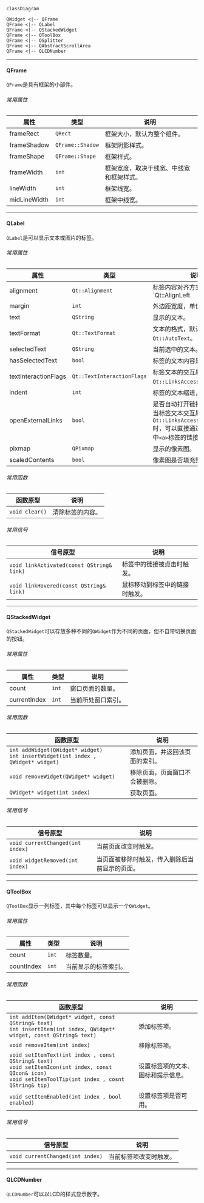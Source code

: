 ```mermaid
classDiagram

QWidget <|-- QFrame
QFrame <|-- QLabel
QFrame <|-- QStackedWidget
QFrame <|-- QToolBox
QFrame <|-- QSplitter
QFrame <|-- QAbstractScrollArea
QFrame <|-- QLCDNumber
```

---

#### QFrame

`QFrame`是具有框架的小部件。

###### 常用属性

| 属性         | 类型             | 说明                                     |
| ------------ | ---------------- | ---------------------------------------- |
| frameRect    | `QRect`          | 框架大小，默认为整个组件。               |
| frameShadow  | `QFrame::Shadow` | 框架阴影样式。                           |
| frameShape   | `QFrame::Shape`  | 框架样式。                               |
| frameWidth   | `int`            | 框架宽度，取决于线宽、中线宽和框架样式。 |
| lineWidth    | `int`            | 框架线宽。                               |
| midLineWidth | `int`            | 框架中线宽。                             |

---

#### QLabel

`QLabel`是可以显示文本或图片的标签。

###### 常用属性

| 属性                 | 类型                       | 说明                                                         |
| -------------------- | -------------------------- | ------------------------------------------------------------ |
| alignment            | `Qt::Alignment`            | 标签内容对齐方式，默认为`Qt::AlignLeft | Qt::AlignVCenter`。 |
| margin               | `int`                      | 外边距宽度，单位为像素。                                     |
| text                 | `QString`                  | 显示的文本。                                                 |
| textFormat           | `Qt::TextFormat`           | 文本的格式，默认为`Qt::AutoText`。                           |
| selectedText         | `QString`                  | 当前选中的文本。                                             |
| hasSelectedText      | `bool`                     | 标签的文本内容是否有被选中。                                 |
| textInteractionFlags | `Qt::TextInteractionFlags` | 标签文本的交互属性。默认为`Qt::LinksAccessibleByMouse`。     |
| indent               | `int`                      | 标签的文本缩进，单位为像素。                                 |
| openExternalLinks    | `bool`                     | 是否自动打开链接。<br />当标签文本交互属性包含`Qt::LinksAccessibleByMouse`时，可以直接通过点击打开文本中`<a>`标签的链接。 |
| pixmap               | `QPixmap`                  | 显示的像素图。                                               |
| scaledContents       | `bool`                     | 像素图是否填充整个标签。                                     |

###### 常用函数

| 函数原型       | 说明             |
| -------------- | ---------------- |
| `void clear()` | 清除标签的内容。 |

###### 常用信号

| 信号原型                                  | 说明                           |
| ----------------------------------------- | ------------------------------ |
| `void linkActivated(const QString& link)` | 标签中的链接被点击时触发。     |
| `void linkHovered(const QString& link)`   | 鼠标移动到标签中的链接时触发。 |

---

#### QStackedWidget

`QStackedWidget`可以存放多种不同的`QWidget`作为不同的页面，但不自带切换页面的按钮。

###### 常用属性

| 属性         | 类型  | 说明               |
| ------------ | ----- | ------------------ |
| count        | `int` | 窗口页面的数量。   |
| currentIndex | `int` | 当前所处窗口索引。 |

###### 常用函数

| 函数原型                                                     | 说明                           |
| ------------------------------------------------------------ | ------------------------------ |
| `int addWidget(QWidget* widget)`<br />`int insertWidget(int index , QWidget* widget)` | 添加页面，并返回该页面的索引。 |
| `void removeWidget(QWidget* widget)`                         | 移除页面，页面窗口不会被删除。 |
| `QWidget* widget(int index)`                                 | 获取页面。                     |

###### 常用信号

| 信号原型                         | 说明                                           |
| -------------------------------- | ---------------------------------------------- |
| `void currentChanged(int index)` | 当前页面改变时触发。                           |
| `void widgetRemoved(int index)`  | 当页面被移除时触发，传入删除后当前显示的页面。 |

---

#### QToolBox

`QToolBox`显示一列标签，其中每个标签可以显示一个`QWidget`。

###### 常用属性

| 属性       | 类型  | 说明                 |
| ---------- | ----- | -------------------- |
| count      | `int` | 标签数量。           |
| countIndex | `int` | 当前显示的标签索引。 |

###### 常用函数

| 函数原型                                                     | 说明                               |
| ------------------------------------------------------------ | ---------------------------------- |
| `int addItem(QWidget* widget, const QString& text)`<br />`int insertItem(int index, QWidget* widget, const QString& text)` | 添加标签项。                       |
| `void removeItem(int index)`                                 | 移除标签项。                       |
| `void setItemText(int index , const QString& text)`<br />`void setItemIcon(int index, const QIcon& icon)`<br />`void setItemToolTip(int index , cosnt QString& tip)` | 设置标签项的文本、图标和提示信息。 |
| `void setItemEnabled(int index , bool enabled)`              | 设置标签项是否可用。               |

###### 常用信号

| 信号原型                         | 说明                   |
| -------------------------------- | ---------------------- |
| `void currentChanged(int index)` | 当前标签项改变时触发。 |

---

#### QLCDNumber

`QLCDNumber`可以以LCD的样式显示数字。
